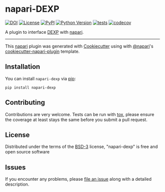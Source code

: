 # napari-DEXP

[![DOI](https://zenodo.org/badge/367487568.svg)](https://zenodo.org/doi/10.5281/zenodo.13761260)
[![License](https://img.shields.io/pypi/l/napari-dexp.svg?color=green)](https://github.com/royerlab/napari-dexp/raw/master/LICENSE)
[![PyPI](https://img.shields.io/pypi/v/napari-dexp.svg?color=green)](https://pypi.org/project/napari-dexp)
[![Python Version](https://img.shields.io/pypi/pyversions/napari-dexp.svg?color=green)](https://python.org)
[![tests](https://github.com/royerlab/napari-dexp/workflows/tests/badge.svg)](https://github.com/royerlab/napari-dexp/actions)
[![codecov](https://codecov.io/gh/royerlab/napari-dexp/branch/master/graph/badge.svg)](https://codecov.io/gh/royerlab/napari-dexp)

A plugin to interface [DEXP](https://github.com/royerlab/dexp) with [napari](https://github.com/napari/napari).

----------------------------------

This [napari] plugin was generated with [Cookiecutter] using with [@napari]'s [cookiecutter-napari-plugin] template.

<!--
Don't miss the full getting started guide to set up your new package:
https://github.com/napari/cookiecutter-napari-plugin#getting-started

and review the napari docs for plugin developers:
https://napari.org/docs/plugins/index.html
-->

## Installation

You can install `napari-dexp` via [pip]:

    pip install napari-dexp

## Contributing

Contributions are very welcome. Tests can be run with [tox], please ensure
the coverage at least stays the same before you submit a pull request.

## License

Distributed under the terms of the [BSD-3] license,
"napari-dexp" is free and open source software

## Issues

If you encounter any problems, please [file an issue] along with a detailed description.

[napari]: https://github.com/napari/napari
[Cookiecutter]: https://github.com/audreyr/cookiecutter
[@napari]: https://github.com/napari
[MIT]: http://opensource.org/licenses/MIT
[BSD-3]: http://opensource.org/licenses/BSD-3-Clause
[GNU GPL v3.0]: http://www.gnu.org/licenses/gpl-3.0.txt
[GNU LGPL v3.0]: http://www.gnu.org/licenses/lgpl-3.0.txt
[Apache Software License 2.0]: http://www.apache.org/licenses/LICENSE-2.0
[Mozilla Public License 2.0]: https://www.mozilla.org/media/MPL/2.0/index.txt
[cookiecutter-napari-plugin]: https://github.com/napari/cookiecutter-napari-plugin
[file an issue]: https://github.com/royerlab/napari-dexp/issues
[napari]: https://github.com/napari/napari
[tox]: https://tox.readthedocs.io/en/latest/
[pip]: https://pypi.org/project/pip/
[PyPI]: https://pypi.org/
